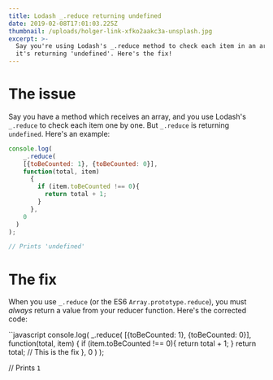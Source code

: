 ```yaml
---
title: Lodash _.reduce returning undefined
date: 2019-02-08T17:01:03.225Z
thumbnail: /uploads/holger-link-xfko2aakc3a-unsplash.jpg
excerpt: >-
  Say you're using Lodash's _.reduce method to check each item in an array, but
  it's returning 'undefined'. Here's the fix!
---
```

# The issue
Say you have a method which receives an array, and you use Lodash's `_.reduce` to check each item one by one. But `_.reduce` is returning `undefined`. Here's an example:

```javascript
console.log(
	_.reduce(
  	[{toBeCounted: 1}, {toBeCounted: 0}],
    function(total, item) 
      {
        if (item.toBeCounted !== 0){
          return total + 1;
        }
      },
    0
  )
);

// Prints 'undefined'
```

# The fix
When you use `_.reduce` (or the ES6 `Array.prototype.reduce`), you must _always_ return a value from your reducer function. Here's the corrected code:

``javascript
console.log(
	_.reduce(
  	[{toBeCounted: 1}, {toBeCounted: 0}],
    function(total, item) 
      {
        if (item.toBeCounted !== 0){
          return total + 1;
        }
        return total;  // This is the fix
      },
    0
  )
);

// Prints `1`
```
